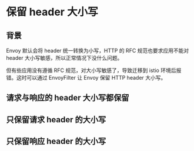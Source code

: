 # 保留 header 大小写

## 背景

Envoy 默认会将 header 统一转换为小写，HTTP 的 RFC 规范也要求应用不能对 header 大小写敏感，所以正常情况下没什么问题。

但有些应用没有遵循 RFC 规范，对大小写敏感了，导致迁移到 istio 环境后报错。这时可以通过 EnvoyFilter 让 Envoy 保留 HTTP header 大小写。

## 请求与响应的 header 大小写都保留

<FileBlock showLineNumbers showFileName file="envoyfilter/preserve-case/preserve-case-all.yaml">
</FileBlock>

## 只保留请求 header 的大小写

<FileBlock showLineNumbers showFileName file="envoyfilter/preserve-case/preserve-case-request.yaml">
</FileBlock>

## 只保留响应 header 的大小写

<FileBlock showLineNumbers showFileName file="envoyfilter/preserve-case/preserve-case-response.yaml">
</FileBlock>
